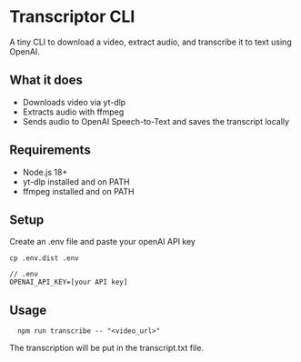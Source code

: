 # Transcriptor CLI

A tiny CLI to download a video, extract audio, and transcribe it to text using OpenAI.

## What it does
- Downloads video via yt-dlp
- Extracts audio with ffmpeg
- Sends audio to OpenAI Speech-to-Text and saves the transcript locally

## Requirements
- Node.js 18+
- yt-dlp installed and on PATH
- ffmpeg installed and on PATH

## Setup
Create an .env file and paste your openAI API key
```
cp .env.dist .env

// .env
OPENAI_API_KEY=[your API key]
```

## Usage
```
  npm run transcribe -- "<video_url>"
```

The transcription will be put in the transcript.txt file.
